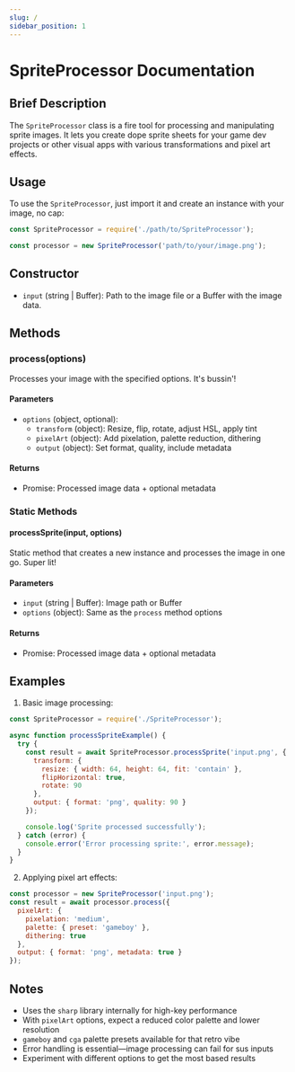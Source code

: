 ```yaml
---
slug: /
sidebar_position: 1
---
```

# SpriteProcessor Documentation

## Brief Description
The `SpriteProcessor` class is a fire tool for processing and manipulating sprite images. It lets you create dope sprite sheets for your game dev projects or other visual apps with various transformations and pixel art effects.

## Usage
To use the `SpriteProcessor`, just import it and create an instance with your image, no cap:

```javascript
const SpriteProcessor = require('./path/to/SpriteProcessor');

const processor = new SpriteProcessor('path/to/your/image.png');
```

## Constructor
- `input` (string | Buffer): Path to the image file or a Buffer with the image data.

## Methods

### process(options)
Processes your image with the specified options. It's bussin'!

#### Parameters
- `options` (object, optional):
  - `transform` (object): Resize, flip, rotate, adjust HSL, apply tint
  - `pixelArt` (object): Add pixelation, palette reduction, dithering
  - `output` (object): Set format, quality, include metadata

#### Returns
- Promise: Processed image data + optional metadata

### Static Methods

#### processSprite(input, options)
Static method that creates a new instance and processes the image in one go. Super lit!

#### Parameters
- `input` (string | Buffer): Image path or Buffer
- `options` (object): Same as the `process` method options

#### Returns
- Promise: Processed image data + optional metadata

## Examples

1. Basic image processing:
```javascript
const SpriteProcessor = require('./SpriteProcessor');

async function processSpriteExample() {
  try {
    const result = await SpriteProcessor.processSprite('input.png', {
      transform: {
        resize: { width: 64, height: 64, fit: 'contain' },
        flipHorizontal: true,
        rotate: 90
      },
      output: { format: 'png', quality: 90 }
    });

    console.log('Sprite processed successfully');
  } catch (error) {
    console.error('Error processing sprite:', error.message);
  }
}
```

2. Applying pixel art effects:
```javascript
const processor = new SpriteProcessor('input.png');
const result = await processor.process({
  pixelArt: {
    pixelation: 'medium',
    palette: { preset: 'gameboy' },
    dithering: true
  },
  output: { format: 'png', metadata: true }
});
```

## Notes
- Uses the `sharp` library internally for high-key performance
- With `pixelArt` options, expect a reduced color palette and lower resolution
- `gameboy` and `cga` palette presets available for that retro vibe
- Error handling is essential—image processing can fail for sus inputs
- Experiment with different options to get the most based results

